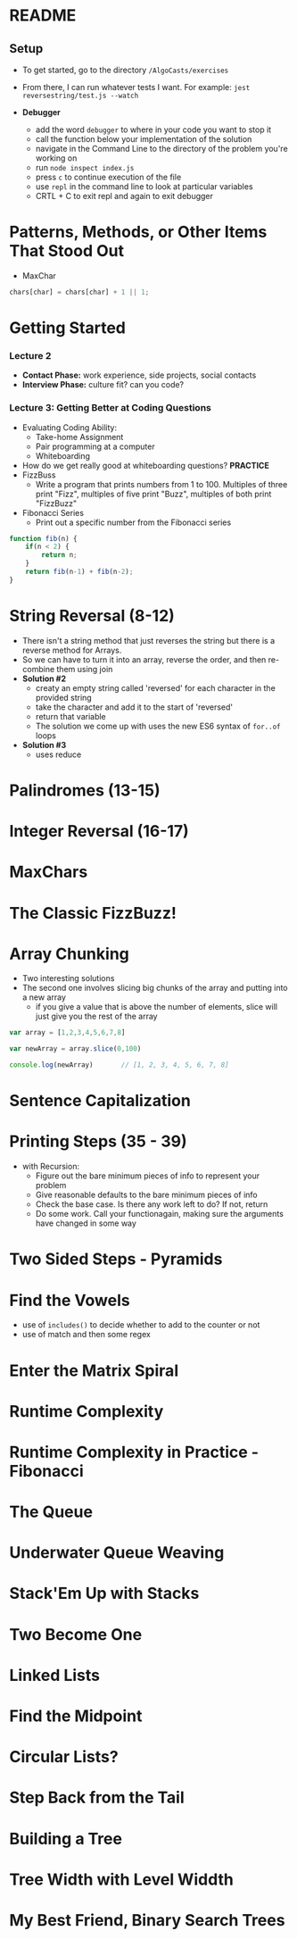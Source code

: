 # README

## Setup

- To get started, go to the directory `/AlgoCasts/exercises`
- From there, I can run whatever tests I want. For example: `jest reversestring/test.js --watch`

- **Debugger**
	+ add the word `debugger` to where in your code you want to stop it
	+ call the function below your implementation of the solution
	+ navigate in the Command Line to the directory of the problem you're working on
	+ run `node inspect index.js`
	+ press `c` to continue execution of the file
	+ use `repl` in the command line to look at particular variables
	+ CRTL + C to exit repl and again to exit debugger

# Patterns, Methods, or Other Items That Stood Out

- MaxChar

```js
chars[char] = chars[char] + 1 || 1;
```


# Getting Started
### Lecture 2

- **Contact Phase:** work experience, side projects, social contacts
- **Interview Phase:** culture fit? can you code?

### Lecture 3: Getting Better at Coding Questions
- Evaluating Coding Ability:
	+ Take-home Assignment
	+ Pair programming at a computer
	+ Whiteboarding
- How do we get really good at whiteboarding questions?  **PRACTICE**
- FizzBuss
	+ Write a program that prints numbers from 1 to 100. Multiples of three print "Fizz", 
	multiples of five print "Buzz", multiples of both print "FizzBuzz"
- Fibonacci Series
	+ Print out a specific number from the Fibonacci series

```js
function fib(n) {
	if(n < 2) {
		return n;
	}
	return fib(n-1) + fib(n-2);
}
```

# String Reversal (8-12)
- There isn't a string method that just reverses the string but there is a reverse method for Arrays.
- So we can have to turn it into an array, reverse the order, and then re-combine them using join
- **Solution #2**
	+ creaty an empty string called 'reversed' for each character in the provided string
	+ take the character and add it to the start of 'reversed'
	+ return that variable
	+ The solution we come up with uses the new ES6 syntax of `for..of` loops
- **Solution #3**
	+ uses reduce

# Palindromes (13-15)

# Integer Reversal (16-17)

# MaxChars

# The Classic FizzBuzz!

# Array Chunking
- Two interesting solutions
- The second one involves slicing big chunks of the array and putting into a new array
	+ if you give a value that is above the number of elements, slice will just give you the rest of the array

```js
var array = [1,2,3,4,5,6,7,8]

var newArray = array.slice(0,100)

console.log(newArray)		// [1, 2, 3, 4, 5, 6, 7, 8]
```


# Sentence Capitalization

# Printing Steps (35 - 39)
- with Recursion:
	+ Figure out the bare minimum pieces of info to represent your problem
	+ Give reasonable defaults to the bare minimum pieces of info
	+ Check the base case. Is there any work left to do? If not, return
	+ Do some work. Call your functionagain, making sure the arguments have changed
	in some way

# Two Sided Steps - Pyramids

# Find the Vowels
- use of `includes()` to decide whether to add to the counter or not
- use of match and then some regex

# Enter the Matrix Spiral


# Runtime Complexity

# Runtime Complexity in Practice - Fibonacci

# The Queue

# Underwater Queue Weaving

# Stack'Em Up with Stacks

# Two Become One

# Linked Lists

# Find the Midpoint

# Circular Lists?

# Step Back from the Tail

# Building a Tree

# Tree Width with Level Widdth

# My Best Friend, Binary Search Trees










